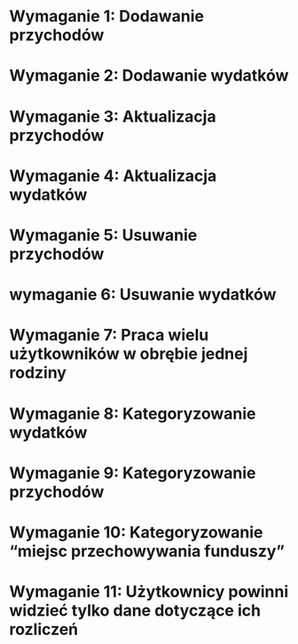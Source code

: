# Wymaganie 1: Dodawanie przychodów
# Wymaganie 2: Dodawanie wydatków 
# Wymaganie 3: Aktualizacja przychodów
# Wymaganie 4: Aktualizacja wydatków
# Wymaganie 5: Usuwanie przychodów
# wymaganie 6: Usuwanie wydatków
# Wymaganie 7: Praca wielu użytkowników w obrębie jednej rodziny
# Wymaganie 8: Kategoryzowanie wydatków 
# Wymaganie 9: Kategoryzowanie przychodów
# Wymaganie 10: Kategoryzowanie “miejsc przechowywania funduszy”
# Wymaganie 11: Użytkownicy powinni widzieć tylko dane dotyczące ich rozliczeń
